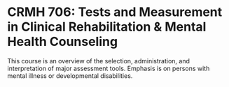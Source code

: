 # CRMH 706: Tests and Measurement in Clinical Rehabilitation & Mental Health Counseling

This course is an overview of the selection, administration, and interpretation of major assessment tools. Emphasis is on persons with mental illness or developmental disabilities.